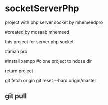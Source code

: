 # socketServerPhp
project with php server socket by mhemeedpro

#created by mosaab mhemeed

this project for server php socket 

#aman pro


#install xampp
#clone project to hdose dir



return project 

git fetch origin
git reset --hard origin/master

git pull
------------------------------------